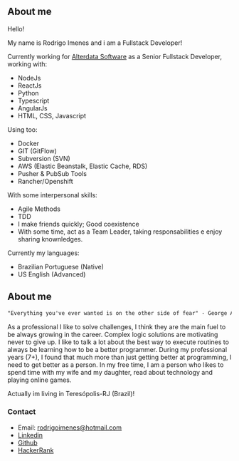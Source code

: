 ## About me

Hello!

My name is Rodrigo Imenes and i am a Fullstack Developer!

Currently working for [Alterdata Software](https://www.alterdata.com.br/) as a Senior Fullstack Developer, working with:

- NodeJs
- ReactJs
- Python
- Typescript
- AngularJs
- HTML, CSS, Javascript

Using too:

- Docker
- GIT (GitFlow)
- Subversion (SVN)
- AWS (Elastic Beanstalk, Elastic Cache, RDS)
- Pusher & PubSub Tools
- Rancher/Openshift

With some interpersonal skills:

- Agile Methods
- TDD
- I make friends quickly; Good coexistence
- With some time, act as a Team Leader, taking responsabilities e enjoy sharing knownledges.

Currently my languages:

- Brazilian Portuguese (Native)
- US English (Advanced)

## About me

```markdown
"Everything you've ever wanted is on the other side of fear" - George Addair
```

As a professional I like to solve challenges, I think they are the main fuel to be always growing in the career. Complex logic solutions are motivating never to give up. I like to talk a lot about the best way to execute routines to always be learning how to be a better programmer.
During my professional years (7+), I found that much more than just getting better at programming, I need to get better as a person.
In my free time, I am a person who likes to spend time with my wife and my daughter, read about technology and playing online games.

Actually im living in Teresópolis-RJ (Brazil)!

### Contact

- Email: rodrigoimenes@hotmail.com
- [Linkedin](https://www.linkedin.com/in/rodrigoimenes)
- [Github](https://github.com/rodrigoimenes)
- [HackerRank](https://www.hackerrank.com/rodrigoimenes)
